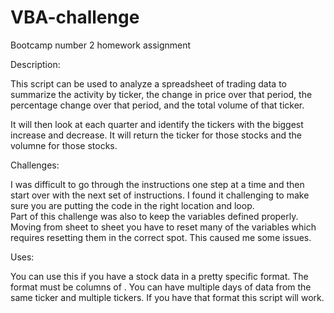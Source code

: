 # VBA-challenge
Bootcamp number 2 homework assignment

Description: 

This script can be used to analyze a spreadsheet of trading data to summarize the activity by ticker, the change in price over that period, the percentage change over that period, and the total volume of that ticker. 

It will then look at each quarter and identify the tickers with the biggest increase and decrease.  It will return the ticker for those stocks and the volumne for those stocks.  

Challenges:

I was difficult to go through the instructions one step at a time and then start over with the next set of instructions.  I found it challenging to make sure you are putting the code in the right location and loop.  
Part of this challenge was also to keep the variables defined properly.  Moving from sheet to sheet you have to reset many of the variables which requires resetting them in the correct spot. This caused me some issues.  

Uses:

You can use this if you have a stock data in a pretty specific format.  The format must be columns of <ticker>	<date>	<open>	<high>	<low>	<close>	<vol>.  You can have multiple days of data from the same ticker and multiple tickers.  If you have that format this script will work. 
 
